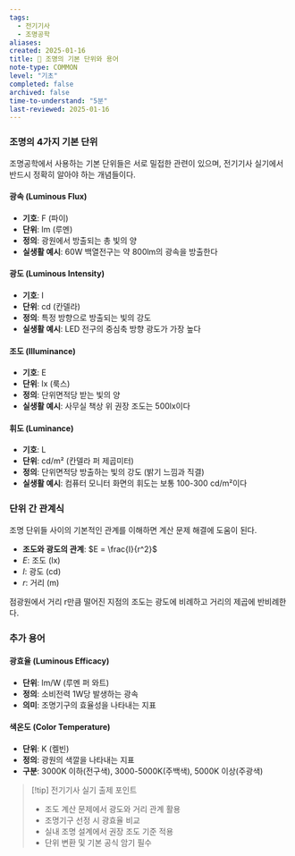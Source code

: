 ```yaml
---
tags:
  - 전기기사
  - 조명공학
aliases: 
created: 2025-01-16
title: 📝 조명의 기본 단위와 용어
note-type: COMMON
level: "기초"
completed: false
archived: false
time-to-understand: "5분"
last-reviewed: 2025-01-16
---
```


### 조명의 4가지 기본 단위

조명공학에서 사용하는 기본 단위들은 서로 밀접한 관련이 있으며, 전기기사 실기에서 반드시 정확히 알아야 하는 개념들이다.

#### 광속 (Luminous Flux)
- **기호**: F (파이)
- **단위**: lm (루멘)
- **정의**: 광원에서 방출되는 총 빛의 양
- **실생활 예시**: 60W 백열전구는 약 800lm의 광속을 방출한다

#### 광도 (Luminous Intensity)
- **기호**: I
- **단위**: cd (칸델라)
- **정의**: 특정 방향으로 방출되는 빛의 강도
- **실생활 예시**: LED 전구의 중심축 방향 광도가 가장 높다

#### 조도 (Illuminance)  
- **기호**: E
- **단위**: lx (룩스)
- **정의**: 단위면적당 받는 빛의 양
- **실생활 예시**: 사무실 책상 위 권장 조도는 500lx이다

#### 휘도 (Luminance)
- **기호**: L
- **단위**: cd/m² (칸델라 퍼 제곱미터)
- **정의**: 단위면적당 방출하는 빛의 강도 (밝기 느낌과 직결)
- **실생활 예시**: 컴퓨터 모니터 화면의 휘도는 보통 100-300 cd/m²이다



### 단위 간 관계식

조명 단위들 사이의 기본적인 관계를 이해하면 계산 문제 해결에 도움이 된다.

- **조도와 광도의 관계**: $E = \frac{I}{r^2}$
- $E$: 조도 (lx)
- $I$: 광도 (cd)  
- $r$: 거리 (m)

점광원에서 거리 r만큼 떨어진 지점의 조도는 광도에 비례하고 거리의 제곱에 반비례한다.

### 추가 용어

#### 광효율 (Luminous Efficacy)
- **단위**: lm/W (루멘 퍼 와트)
- **정의**: 소비전력 1W당 발생하는 광속
- **의미**: 조명기구의 효율성을 나타내는 지표

#### 색온도 (Color Temperature)
- **단위**: K (켈빈)
- **정의**: 광원의 색깔을 나타내는 지표
- **구분**: 3000K 이하(전구색), 3000-5000K(주백색), 5000K 이상(주광색)

>[!tip] 전기기사 실기 출제 포인트
>- 조도 계산 문제에서 광도와 거리 관계 활용
>- 조명기구 선정 시 광효율 비교
>- 실내 조명 설계에서 권장 조도 기준 적용
>- 단위 변환 및 기본 공식 암기 필수 